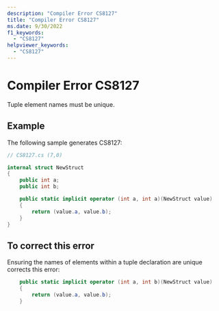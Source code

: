 ```yaml
---
description: "Compiler Error CS8127"
title: "Compiler Error CS8127"
ms.date: 9/30/2022
f1_keywords:
  - "CS8127"
helpviewer_keywords:
  - "CS8127"
---
```

# Compiler Error CS8127

Tuple element names must be unique.

## Example

 The following sample generates CS8127:

```csharp
// CS8127.cs (7,0)

internal struct NewStruct
{
    public int a;
    public int b;

    public static implicit operator (int a, int a)(NewStruct value)
    {
        return (value.a, value.b);
    }
}
```

## To correct this error

Ensuring the names of elements within a tuple declaration are unique corrects this error:

```csharp
    public static implicit operator (int a, int b)(NewStruct value)
    {
        return (value.a, value.b);
    }
```
